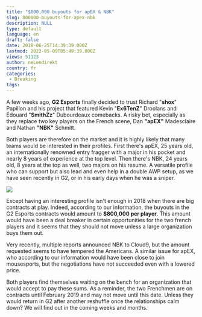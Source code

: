```yaml
---
title: "$800,000 buyouts for apEX & NBK"
slug: 800000-buyouts-for-apex-nbk
description: NULL
type: default
language: en
draft: false
date: 2018-06-25T14:39:39.000Z
lastmod: 2022-05-09T05:49:39.000Z
views: 51123
author: neLendirekt
country: fr
categories:
 - Breaking
tags:
---
```

A few weeks ago, **G2 Esports** finally decided to trust Richard "**shox**" Papillon and his project that featured Kevin "**Ex6TenZ**" Droolans and Édouard "**SmithZz**" Dubourdeaux comebacks. A risky bet, especially as they replace two key players on the French scene, Dan **"apEX"** Madesclaire and Nathan **"NBK"** Schmitt.

Both players are therefore on the market and it is highly likely that many teams would be interested in their profiles. First there's apEX, 25 years old, an internationally renowned entry fragger with a major in his pocket and nearly 8 years of experience at the top level. Then there's NBK, 24 years old, 8 years at the top as well, two majors on his resume. A versatile profile who can support but also lead and even help in a double AWP setup, as we have seen recently in G2, or in his early days when he was a sniper.

![](https://flickshot-ue.s3.eu-west-2.amazonaws.com/flickshot/article/5b30e2de85aee/images/7XfuQrHDF872Ihv6pfMH3i6YvvadHufH4kcuktjt.jpeg)

Except having an interesting profile isn't enough in 2018 when there are big contracts at play. Indeed, according to our information, the buyouts in the G2 Esports contracts would amount to **$800,000 per player**. This amount would have been a deal breaker in certain opportunities for the two french players and it seems that they should not move unless a large organization buys them out.

Very recently, multiple reports announced NBK to Cloud9, but the amount requested seems to have tempered the Americans. A similar issue for apEX, who according to our information would have been close to join mousesports, but the negotiations have not succeeded even with a lowered price.

Both players find themselves waiting on the bench for an organization that would accept to pay these sums. As a reminder, the two Frenchmen are on contracts until February 2019 and may not move until this date. Unless they would return in G2 after another reshuffle once the relationships calm down? We will find out in the coming weeks and months.
